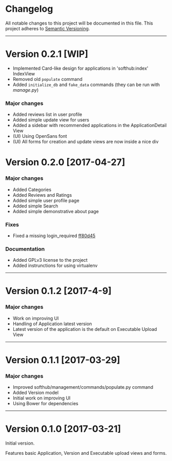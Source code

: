# Changelog
All notable changes to this project will be documented in this file. This
project adheres to [Semantic Versioning](http://semver.org/).

---
# Version 0.2.1 [WIP]
- Implemented Card-like design for applications in 'softhub:index' IndexView
- Removed old `populate` command
- Added `initialize_db` and `fake_data` commands (they can be run with
  _manage.py_)


### Major changes

- Added reviews list in user profile
- Added simple update view for users
- Added a sidebar with recommended applications in the ApplicationDetail View  
- (UI) Using OpenSans font
- (UI) All forms for creation and update views are now inside a nice div

# Version 0.2.0 [2017-04-27]

### Major changes

- Added Categories
- Added Reviews and Ratings
- Added simple user profile page
- Added simple Search
- Added simple demonstrative about page

### Fixes
- Fixed a missing login_required [ff80d45](https://gitlab.com/davcri91/softhub-site/commit/ff80d45450ec7b2c20bf28fa3b9e7539a745da06)

### Documentation
- Added GPLv3 license to the project
- Added instrunctions for using virtualenv

---

# Version 0.1.2 [2017-4-9]

### Major changes
- Work on improving UI
- Handling of Application latest version
- Latest version of the application is the default on Executable Upload View

---

# Version 0.1.1 [2017-03-29]

### Major changes
- Improved softhub/management/commands/populate.py command
- Added Version model
- Initial work on improving UI
- Using Bower for dependencies

---

# Version 0.1.0 [2017-03-21]
Initial version.

Features basic Application, Version and Executable upload views and forms.
